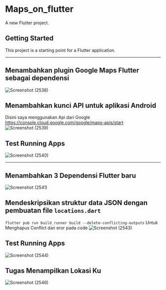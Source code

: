 # Maps_on_flutter

A new Flutter project.

## Getting Started

This project is a starting point for a Flutter application.

___

## Menambahkan plugin Google Maps Flutter sebagai dependensi

![Screenshot (2538)](https://user-images.githubusercontent.com/75615789/189568600-dd845f1e-df38-42dc-b490-8df2a6da6ce0.png)

## Menambahkan kunci API untuk aplikasi Android
Disini saya menggunakan Api dari Google https://console.cloud.google.com/google/maps-apis/start
![Screenshot (2539)](https://user-images.githubusercontent.com/75615789/189570595-34b1cdb3-1019-43e7-abae-d58b14aa792c.png)

## Test Running Apps
![Screenshot (2540)](https://user-images.githubusercontent.com/75615789/189573271-71b1db8c-994b-41a6-adf8-ae9a5c59d2ca.png)

___ 

## Menambahkan 3 Dependensi Flutter baru
![Screenshot (2541)](https://user-images.githubusercontent.com/75615789/189575182-8b1f53d7-2753-44ee-8f32-abaeac417e4d.png)

## Mendeskripsikan struktur data JSON dengan pembuatan file `locations.dart`
`flutter pub run build_runner build --delete-conflicting-outputs` Untuk Menghapus Conflict dan eror pada code 
![Screenshot (2543)](https://user-images.githubusercontent.com/75615789/189576900-2e2794f8-4444-47df-88b8-40ea956aca8b.png)

## Test Running Apps
![Screenshot (2544)](https://user-images.githubusercontent.com/75615789/189578120-7ab8d96c-f320-4186-9e52-948d8638c9f1.png)

## Tugas Menampilkan Lokasi Ku 
![Screenshot (2546)](https://user-images.githubusercontent.com/75615789/189579454-130fdc18-7e6a-4de5-bc44-db48106a7292.png)



